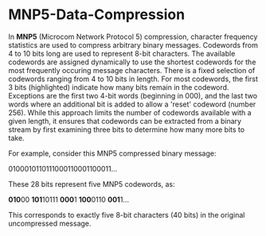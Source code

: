 # MNP5-Data-Compression

In **MNP5** (Microcom Network Protocol 5) compression, character frequency statistics are used to compress arbitrary binary messages. Codewords from 4 to 10 bits long are used to represent 8-bit characters. The available codewords are assigned dynamically to use the shortest codewords for the most frequently occuring message characters.
There is a fixed selection of codewords ranging from 4 to 10 bits in length. For most codewords, the first 3 bits (highlighted) indicate how many bits remain in the codeword. Exceptions are the first two 4-bit words (beginning in 000), and the last two words where an additional bit is added to allow a 'reset' codeword (number 256). While this approach limits the number of codewords available with a given length, it ensures that codewords can be extracted from a binary stream by first examining three bits to determine how many more bits to take.

For example, consider this MNP5 compressed binary message:

0100010110111000110001100011...

These 28 bits represent five MNP5 codewords, as:

**010**00 **101**10111 **000**1 **100**0110 **001**1...

This corresponds to exactly five 8-bit characters (40 bits) in the original uncompressed message.
